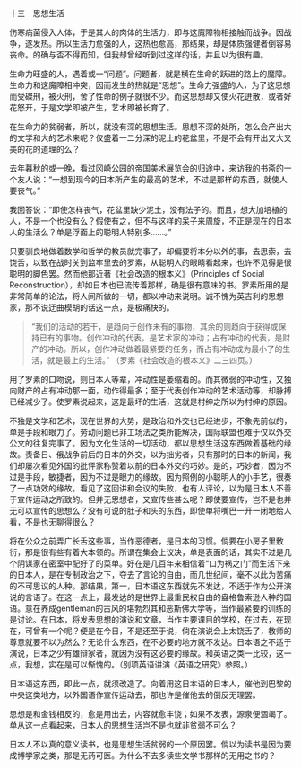 十三　思想生活

  

伤寒病菌侵入人体，于是其人的肉体的生活力，即与这魔障物相接触而战争。因战争，遂发热。所以生活力愈强的人，这热也愈高，那结果，却是体质强健者倒容易丧命。的确与否不得而知，但我却曾经听到过这样的话，并且以为很有趣。

生命力旺盛的人，遇着或一“问题”。问题者，就是横在生命的跃进的路上的魔障。生命力和这魔障相冲突，因而发生的热就是“思想”。生命力强盛的人，为了这思想而受磔刑，被火刑，舍了性命的例子就很不少。而这思想却又使火花迸散，或者好花怒开，于是文学即被产生，艺术即被长育了。

在生命力的贫弱者，所以，就没有深的思想生活。思想不深的处所，怎么会产出大的文学和大的艺术来呢？仅盛着一二分深的泥土的花盆里，不是不会有开出又大又美的花的道理的么？

去年暮秋的或一晚，看过冈崎公园的帝国美术展览会的归途中，来访我的书斋的一个友人说：“一想到现今的日本所产生的最高的艺术，不过是那样的东西，就使人要丧气。”

我回答说：“即使怎样丧气，花盆里缺少泥土，没有法子的。而且，想大加培植的人，不是一个也没有么？假使有之，但不与这样的呆子来周旋，不正是现在的日本人的生活么？单是浮面上的聪明人特别多……。”

只要驯良地做着数学和哲学的教员就完事了，却偏要将本分以外的事，去思索，去饶舌，以致在战时关到监牢里去的罗素，从聪明人的眼睛看起来，也许不见得是很聪明的脚色罢。然而他那近著《社会改造的根本义》（Principles of Social Reconstruction），却如日本也已流传着那样，确是很有意味的书。罗素所用的是非常简单的论法，将人间所做的一切，都以冲动来说明。诚不愧为英吉利的思想家，那不说迂曲模胡的话这一点，是极痛快的。

  

> “我们的活动的若干，是趋向于创作未有的事物，其余的则趋向于获得或保持已有的事物。创作冲动的代表，是艺术家的冲动；占有冲动的代表，是财产的冲动。所以，创作冲动做着最紧要的任务，而占有冲动成为最小了的生活，就是最上的生活。” （罗素《社会改造的根本义》二三四页。）

  

用了罗素的口吻说，则日本人等辈，冲动性是萎缩着的。而其微弱的冲动性，又独向财产的占有冲动那一面，动作得最多；至于代表创作冲动的艺术活动等，却脉搏已经减少了。使罗素说起来，这是最坏的生活，这就是村绅之所以为村绅的原因。

不独是文学和艺术，现在世界的大势，是政治和外交也已经进步，不象先前似的，单是手段和眼力了。劳动问题已非工场法之类所能解决，国际联盟也难于仅以外交公文的往复完事了。因为文化生活的一切活动，都以思想生活这东西做着基础的缘故。责备日、俄战争前后的日本的外交，以为拙劣者，只有那时的日本的新闻，我们却屡次看见外国的批评家称赞着以前的日本外交的巧妙。是的，巧妙者，因为不过是手段，敏捷者，因为不过是眼力的缘故。因为照例的小聪明人的小手艺，很奏了一点功效的缘故。看见了这回讲和会议的失败，也有人评论，以为是日本人不善于宣传运动之所致的。但并无思想者，又宣传些甚么呢？即使要宣传，岂不是也并无可以宣传的思想么？没有可说的肚子和头的东西，即使单将嘴巴一开一闭地给人看，不是也无聊得很么？

将在公众之前弄广长舌这些事，当作恶德者，是日本的习惯。倘要在小房子里敷衍，那是很有些有着大本领的。所谓在集会上议决，单是表面的话，其实不过是几个阴谋家在密室中配好了的菜单。好在是几百年来相信着“口为祸之门”而生活下来的日本人，是在专制政治之下，夺去了言论的自由，而几世纪间，毫不以此为苦痛的不可思议的人种。那结果，第一，日本语这东西就先不发达，不适于作为公开演说的言语了。在这一点上，最发达的是世界上最重民权自由的盎格鲁索逊人种的国语。意在养成gentleman的古风的堪勃烈其和恶斯佛大学等，当作最紧要的训练的是讨论。在日本，将发表思想的演说和文章，当作主要课目的学校，在过去，在现在，可曾有一个呢？便是在今日，不是还至于说，倘在演说会上太饶舌了，教师的尊意就要不以为然么？无论什么东西，在不必要的地方就不发达。日本语之不适于演说，日本之少有雄辩家者，就因为没有这必要的缘故。和英语之类一比较，这一点，我想，实在是可以惭愧的。（别项英语讲演《英语之研究》参照。）

日本语这东西，即此一点，就须改造了。向着用这日本语的日本人，催他到巴黎的中央这类地方，以外国语作宣传运动去，那也许是催他去的倒反无理罢。

思想是和金钱相反的，愈是用出去，内容就愈丰饶；如果不发表，源泉便涸竭了。单从这一点看起来，日本人的思想生活岂不是也就非贫弱不可么？

日本人不以真的意义读书，也是思想生活贫弱的一个原因罢。倘以为读书是因为要成博学家之类，那是无药可医。为什么不去多读些文学书那样的无用之书的？